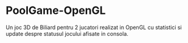 # PoolGame-OpenGL
Un joc 3D de Biliard pentru 2 jucatori realizat in OpenGL cu statistici si update despre statusul jocului afisate in consola.
